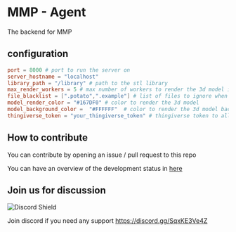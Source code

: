 # MMP - Agent
The backend for MMP


## configuration

```toml	
port = 8000 # port to run the server on
server_hostname = "localhost"
library_path = "/library" # path to the stl library
max_render_workers = 5 # max number of workers to render the 3d model images in parallel shouldn't exceed the number of cpu cores
file_blacklist = [".potato",".example"] # list of files to ignore when searching for stl and assets files in the library_path
model_render_color = "#167DF0" # color to render the 3d model
model_background_color =  "#FFFFFF"  # color to render the 3d model background
thingiverse_token = "your_thingiverse_token" # thingiverse token to allow the import of thingiverse projects

```

## How to contribute
You can contribute by opening an issue / pull request to this repo

You can have an overview of the development status in [here](https://github.com/orgs/Maker-Management-Platform/projects/1)

## Join us for discussion
![Discord Shield](https://discordapp.com/api/guilds/1013417395777450034/widget.png?style=shield)

Join discord if you need any support https://discord.gg/SqxKE3Ve4Z


